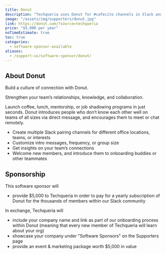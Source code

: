 ```yaml
---
title: Donut
description: "Techqueria uses Donut for #cafecito channels in Slack and with a sponsor, we can use Donut to facilitate thousands of connections between Latinx professionals in the tech industry."
image: "/assets/img/supporters/donut.jpg"
link: https://donut.com/?source=techqueria
price: "$5,000 per year"
noTimeEstimate: true
toc: true
categories:
  - software-sponsor-available
aliases:
  - /support-us/software-sponsor/donut/
---
```


## About Donut

Build a culture of connection with Donut.

Strengthen your team’s relationships, knowledge, and collaboration.

Launch coffee, lunch, mentorship, or job shadowing programs in just seconds. Donut introduces people who don’t know each other well on teams of all sizes via direct message, and encourages them to meet or chat remotely.

- Create multiple Slack pairing channels for different office locations, teams, or interests
- Customize intro messages, frequency, or group size
- Get insights on your team’s connections
- Welcome new members, and introduce them to onboarding buddies or other teammates

## Sponsorship

This software sponsor will

- provide $5,000 to Techqueria in order to pay for a yearly subscription of Donut for the thousands of members within our Slack community

In exchange, Techqueria will

- include your company name and link as part of our onboarding process within Donut (meaning that every new member of Techqueria will learn about your org)
- showcase your company under "Software Sponsors" on the Supporters page
- provide an event & marketing package worth $5,000 in value
